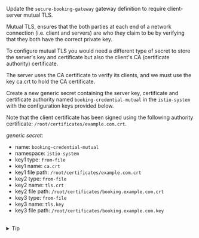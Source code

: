Update the `secure-booking-gateway` gateway definition to require client-server mutual TLS.

Mutual TLS, ensures that the both parties at each end of a network connection (i.e. client and servers)
are who they claim to be by verifying that they both have the correct private key.

To configure mutual TLS you would need a different type of secret to store the server's key and certificate but also
the client's CA (certificate authority) certificate.

The server uses the CA certificate to verify its clients, and we must use the key ca.crt to hold the CA certificate.

Create a new generic secret containing the server key, certificate and certificate authority
named `booking-credential-mutual` in the `istio-system` with the configuration keys provided below.

Note that the client certificate has been signed using the following
authority certificate: `/root/certificates/example.com.crt`.

*generic secret:*
- name: `booking-credential-mutual`
- namespace: `istio-system`
- key1 type: `from-file`
- key1 name: `ca.crt`
- key1 file path: `/root/certificates/example.com.crt`
- key2 type: `from-file`
- key2 name: `tls.crt`
- key2 file path: `/root/certificates/booking.example.com.crt`
- key3 type: `from-file`
- key3 name: `tls.key`
- key3 file path: `/root/certificates/booking.example.com.key`


<br>
<details><summary>Tip</summary>

```plain
kubectl create -n istio-system secret generic booking-credential-mutual \
  --from-file=tls.key=//TODO \
  --from-file=tls.crt=//TODO \
  --from-file=ca.crt=//TODO
```{{copy}}
</details>

<br>
<details><summary>Solution</summary>

```plain
kubectl create -n istio-system secret generic booking-credential-mutual \
  --from-file=tls.key=/root/certificates/booking.example.com.key \
  --from-file=tls.crt=/root/certificates/booking.example.com.crt \
  --from-file=ca.crt=/root/certificates/example.com.crt
```{{copy}}
</details>